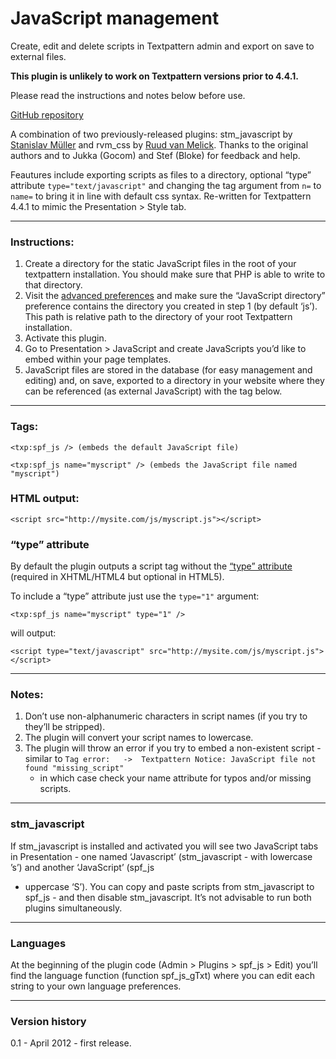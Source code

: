 JavaScript management
=====================

Create, edit and delete scripts in Textpattern admin and export on save
to external files.

**This plugin is unlikely to work on Textpattern versions prior to
4.4.1.**

Please read the instructions and notes below before use.

[GitHub repository][]

A combination of two previously-released plugins: stm\_javascript by
[Stanislav Müller][] and rvm\_css by [Ruud van Melick][]. Thanks to the
original authors and to Jukka (Gocom) and Stef (Bloke) for feedback and
help.

Feautures include exporting scripts as files to a directory, optional
“type” attribute `type="text/javascript"` and changing the tag argument
from `n=` to `name=` to bring it in line with default css syntax.
Re-written for Textpattern 4.4.1 to mimic the Presentation \> Style tab.

  

* * * * *

  

### Instructions:

1.  Create a directory for the static JavaScript files in the root of
    your textpattern installation. You should make sure that
    <span class="caps">PHP</span> is able to write to that directory.
2.  Visit the [advanced preferences][] and make sure the “JavaScript
    directory” preference contains the directory you created in step 1
    (by default ‘js’). This path is relative path to the directory of
    your root Textpattern installation.
3.  Activate this plugin.
4.  Go to Presentation \> JavaScript and create JavaScripts you’d like
    to embed within your page templates.
5.  JavaScript files are stored in the database (for easy management and
    editing) and, on save, exported to a directory in your website where
    they can be referenced (as external JavaScript) with the tag below.

  

* * * * *

  

### Tags:

`<txp:spf_js /> (embeds the default JavaScript file)`

`<txp:spf_js name="myscript" /> (embeds the JavaScript file named "myscript")`

  

### HTML output:

`<script src="http://mysite.com/js/myscript.js"></script>`

  

### “type” attribute

By default the plugin outputs a script tag without the [“type”
attribute][] (required in XHTML/HTML4 but optional in HTML5).

To include a “type” attribute just use the `type="1"` argument:

`<txp:spf_js name="myscript" type="1" />`

will output:

`<script type="text/javascript" src="http://mysite.com/js/myscript.js"></script>`

  

* * * * *

  

### Notes:

1.  Don’t use non-alphanumeric characters in script names (if you try to
    they’ll be stripped).
2.  The plugin will convert your script names to lowercase.
3.  The plugin will throw an error if you try to embed a non-existent
    script - similar to
    `Tag error:   ->  Textpattern Notice: JavaScript file not found "missing_script"`
    - in which case check your name attribute for typos and/or missing
    scripts.

  

* * * * *

  

### stm\_javascript

If stm\_javascript is installed and activated you will see two
JavaScript tabs in Presentation - one named ‘Javascript’
(stm\_javascript - with lowercase ’s’) and another ‘JavaScript’ (spf\_js
- uppercase ‘S’). You can copy and paste scripts from stm\_javascript to
spf\_js - and then disable stm\_javascript. It’s not advisable to run
both plugins simultaneously.

  

* * * * *

  

### Languages

At the beginning of the plugin code (Admin \> Plugins \> spf\_js \>
Edit) you’ll find the language function (function spf\_js\_gTxt) where
you can edit each string to your own language preferences.

  

* * * * *

  

### Version history

0.1 - April 2012 - first release.

  [GitHub repository]: https://github.com/spiffin/spf_js
  [Stanislav Müller]: https://github.com/lifedraft/stm_javascript
  [Ruud van Melick]: http://vanmelick.com/
  [advanced preferences]: index.php?event=prefs&step=advanced_prefs
  [“type” attribute]: http://www.w3schools.com/html5/tag_script.asp